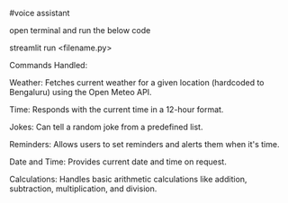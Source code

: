 #voice assistant

open terminal and run the below code 

streamlit run <filename.py>

Commands Handled:

Weather: Fetches current weather for a given location (hardcoded to Bengaluru) using the Open Meteo API.

Time: Responds with the current time in a 12-hour format.

Jokes: Can tell a random joke from a predefined list.

Reminders: Allows users to set reminders and alerts them when it's time.

Date and Time: Provides current date and time on request.

Calculations: Handles basic arithmetic calculations like addition, subtraction, multiplication, and division.
